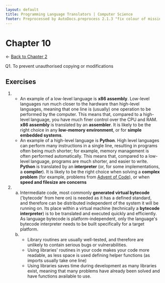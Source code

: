 ```yaml
---
layout: default
title: Programming Language Translators | Computer Science
footer: Preprocessed by AutoDocs.preprocess 2.1.3 "fix colour of missing files" ⓒ Starwort, 2020
---
```


<style>
    :not(ul) + ol {
        counter-reset: list-ctr;
        list-style-type: none;
        list-style-position: outside;
    }
    :not(ul) + ol > li {
        counter-increment: list-ctr;
    }
    :not(ul) + ol > li::before {
        content:"Q" counter(list-ctr) ". ";
        margin-left: -25px;
    }
    ol ul {
        list-style-type: lower-alpha;
    }
    ol ul ul {
        list-style-type: lower-roman;
    }
    ul ol, ol ol {
        list-style-type: circle;
    }
    ul {
        list-style-type: decimal;
    }
    ul ul {
        list-style-type: lower-alpha;
    }
    ul ul ul {
        list-style-type: lower-roman;
    }
</style>

# Chapter 10

← [Back to Chapter 2](./index.html)

1. To prevent unauthorised copying or modifications

## Exercises

- &#x200b;
  1. An example of a low-level language is **x86 assembly**. Low-level languages run much closer to the hardware than high-level languages, meaning that one line is (usually) one operation to be performed by the computer. This means that, compared to a high-level language, you have much finer control over the CPU and RAM. **x86 assembly** is translated by an **assembler**.
    It is likely to be the right choice in any **low-memory environment**, or for **simple embedded systems**.
  2. An example of a high-level language is **Python**. High level languages can perform many instructions in a single line, resulting in programs often being much shorter; for example, memory management is often performed automatically. This means that, compared to a low-level language, programs are much shorter, and easier to write. **Python** is translated by an **interpreter** (or, for some implementations, a **compiler**).
    It is likely to be the right choice when solving a **complex problem** (for example, problems from [Advent of Code](https://adventofcode.com/)), or when **speed and filesize are concerns**
- &#x200b;
  - Intermediate code, most commonly **generated virtual bytecode** ('bytecode' from here on) is needed as it has a defined standard, and therefore can be distributed independent of the system it will be running on. Its place within a virtual machine (technically a **bytecode interpreter**) is to be translated and executed quickly and efficiently. As language bytecode is platform-independent, only the language's bytecode interpreter needs to be built specifically for a target platform.
  - &#x200b;
    1. Library routines are usually well-tested, and therefore are unlikely to contain serious bugs or vulnerabilities.
    2. Using libraries' routines in your code makes your code more readable, as less space is used defining helper functions (as imports usually take one line)
    3. Using libraries saves time during development as many libraries exist, meaning that many problems have already been solved and have functions available to use.
